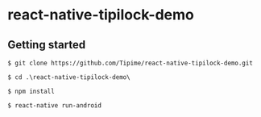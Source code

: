 # react-native-tipilock-demo

## Getting started

```clone
$ git clone https://github.com/Tipime/react-native-tipilock-demo.git

$ cd .\react-native-tipilock-demo\
```

```install packages
$ npm install
```

```run on simulator/device
$ react-native run-android
```
